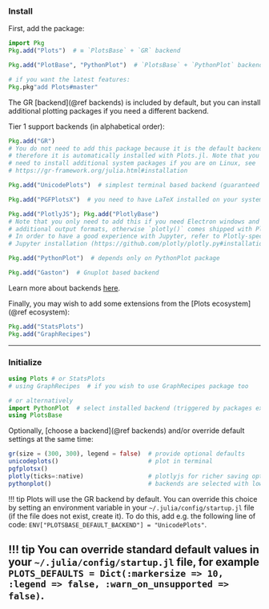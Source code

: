 
### Install

First, add the package:

```julia
import Pkg
Pkg.add("Plots")  # ≡ `PlotsBase` + `GR` backend

Pkg.add("PlotBase", "PythonPlot")  # `PlotsBase` + `PythonPlot` backend, avoids installing the `GR` backend

# if you want the latest features:
Pkg.pkg"add Plots#master"
```

The GR [backend](@ref backends) is included by default, but you can install additional plotting packages if you need a different backend.

Tier 1 support backends (in alphabetical order):
```julia
Pkg.add("GR")
# You do not need to add this package because it is the default backend and
# therefore it is automatically installed with Plots.jl. Note that you might
# need to install additional system packages if you are on Linux, see
# https://gr-framework.org/julia.html#installation

Pkg.add("UnicodePlots")  # simplest terminal based backend (guaranteed to work from a cluster, e.g. without X forwarding)

Pkg.add("PGFPlotsX")  # you need to have LaTeX installed on your system

Pkg.add("PlotlyJS"); Pkg.add("PlotlyBase")
# Note that you only need to add this if you need Electron windows and
# additional output formats, otherwise `plotly()` comes shipped with Plots.jl.
# In order to have a good experience with Jupyter, refer to Plotly-specific
# Jupyter installation (https://github.com/plotly/plotly.py#installation)

Pkg.add("PythonPlot")  # depends only on PythonPlot package

Pkg.add("Gaston")  # Gnuplot based backend
```

Learn more about backends [here](https://docs.juliaplots.org/latest/backends/).

Finally, you may wish to add some extensions from the [Plots ecosystem](@ref ecosystem):

```julia
Pkg.add("StatsPlots")
Pkg.add("GraphRecipes")
```

---

### Initialize

```julia
using Plots # or StatsPlots
# using GraphRecipes  # if you wish to use GraphRecipes package too

# or alternatively
import PythonPlot  # select installed backend (triggered by packages extensions: https://docs.julialang.org/en/v1/manual/code-loading/#man-extensions)
using PlotsBase
```

Optionally, [choose a backend](@ref backends) and/or override default settings at the same time:

```julia
gr(size = (300, 300), legend = false)  # provide optional defaults
unicodeplots()                         # plot in terminal
pgfplotsx()
plotly(ticks=:native)                  # plotlyjs for richer saving options
pythonplot()                           # backends are selected with lowercase names
```

!!! tip
    Plots will use the GR backend by default. You can override this choice by setting an environment variable in your `~/.julia/config/startup.jl` file (if the file does not exist, create it). To do this, add e.g. the following line of code: `ENV["PLOTSBASE_DEFAULT_BACKEND"] = "UnicodePlots"`.

!!! tip
    You can override standard default values in your `~/.julia/config/startup.jl` file, for example `PLOTS_DEFAULTS = Dict(:markersize => 10, :legend => false, :warn_on_unsupported => false)`.
---
